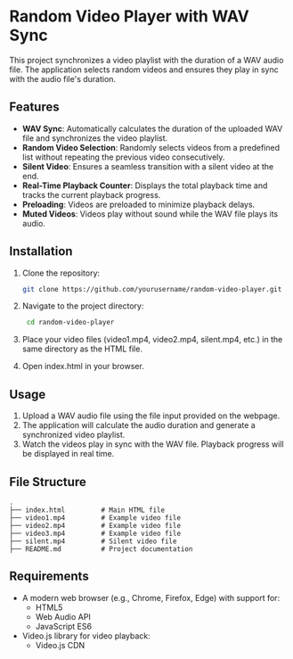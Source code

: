 # Random Video Player with WAV Sync 

This project synchronizes a video playlist with the duration of a WAV audio file. The application selects random videos and ensures they play in sync with the audio file's duration.

## Features

- **WAV Sync**: Automatically calculates the duration of the uploaded WAV file and synchronizes the video playlist.
- **Random Video Selection**: Randomly selects videos from a predefined list without repeating the previous video consecutively.
- **Silent Video**: Ensures a seamless transition with a silent video at the end.
- **Real-Time Playback Counter**: Displays the total playback time and tracks the current playback progress.
- **Preloading**: Videos are preloaded to minimize playback delays.
- **Muted Videos**: Videos play without sound while the WAV file plays its audio.

## Installation

1. Clone the repository:
   ```bash
   git clone https://github.com/yourusername/random-video-player.git
   ```
   
2. Navigate to the project directory:
   ```bash
    cd random-video-player
    ```
  
3. Place your video files (video1.mp4, video2.mp4, silent.mp4, etc.) in the same directory as the HTML file.
4. Open index.html in your browser.

## Usage
1. Upload a WAV audio file using the file input provided on the webpage.
2. The application will calculate the audio duration and generate a synchronized video playlist.
3. Watch the videos play in sync with the WAV file. Playback progress will be displayed in real time.


## File Structure
```
.
├── index.html         # Main HTML file
├── video1.mp4         # Example video file
├── video2.mp4         # Example video file
├── video3.mp4         # Example video file
├── silent.mp4         # Silent video file
├── README.md          # Project documentation
```

## Requirements
- A modern web browser (e.g., Chrome, Firefox, Edge) with support for:
  - HTML5
  - Web Audio API
  - JavaScript ES6
- Video.js library for video playback:
  - Video.js CDN
